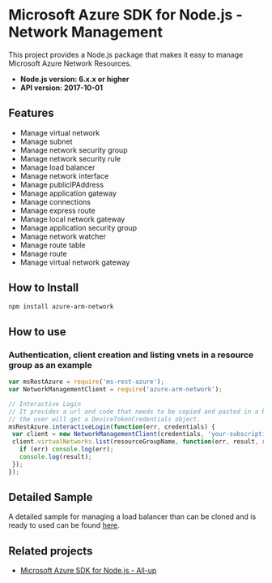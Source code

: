 # Microsoft Azure SDK for Node.js - Network Management

This project provides a Node.js package that makes it easy to manage Microsoft Azure Network Resources.
- **Node.js version: 6.x.x or higher**
- **API version: 2017-10-01**

## Features

- Manage virtual network
- Manage subnet
- Manage network security group
- Manage network security rule
- Manage load balancer
- Manage network interface
- Manage publicIPAddress
- Manage application gateway
- Manage connections
- Manage express route
- Manage local network gateway
- Manage application security group
- Manage network watcher
- Manage route table
- Manage route
- Manage virtual network gateway



## How to Install

```bash
npm install azure-arm-network
```

## How to use

### Authentication, client creation and listing vnets in a resource group as an example

 ```javascript
 var msRestAzure = require('ms-rest-azure');
 var NetworkManagementClient = require('azure-arm-network');

 // Interactive Login
 // It provides a url and code that needs to be copied and pasted in a browser and authenticated over there. If successful, 
 // the user will get a DeviceTokenCredentials object.
 msRestAzure.interactiveLogin(function(err, credentials) {
  var client = new NetworkManagementClient(credentials, 'your-subscription-id');
  client.virtualNetworks.list(resourceGroupName, function(err, result, request, response) {
    if (err) console.log(err);
    console.log(result);
  });
 });
 ```

 ## Detailed Sample
A detailed sample for managing a load balancer than can be cloned and is ready to used can be found [here](https://github.com/Azure-Samples/network-node-manage-loadbalancer).

 ## Related projects

- [Microsoft Azure SDK for Node.js - All-up](https://github.com/WindowsAzure/azure-sdk-for-node)